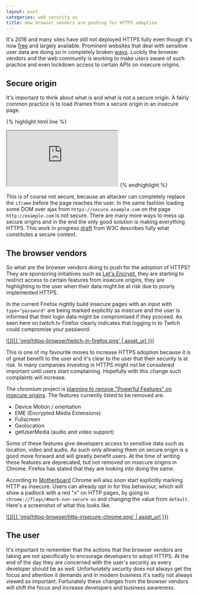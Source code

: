 ```yaml
---
layout: post
categories: web security ux
title: How browser vendors are pushing for HTTPS adoption
---
```


It's 2016 and many sites have still not deployed HTTPS fully even though it's now [free][lets_encrypt] and largely available. Prominent websites that deal with sensitive user data are doing so in completely broken [ways](http://www.troyhunt.com/2013/05/your-login-form-posts-to-https-but-you.html). Luckily the browser vendors and the web community is working to make users aware of such practice and even lockdown access to certain APIs on insecure origins.

## Secure origin

It's important to think about what is and what is not a secure origin. A fairly common practice is to load iframes from a secure origin in an insecure page.

{% highlight html line %}
<!-- on http://example.com -->
<body>
  <iframe src="https://secure.example.com/"></iframe>
</body>
{% endhighlight %}

This is of course not secure, because an attacker can completely replace the `iframe` before the page reaches the user. In the same fashion loading some DOM over ajax from `https://secure.example.com` on the page `http://example.com` is not secure. There are many more ways to mess up secure origins and in the end the only good solution is making everything HTTPS. This work in progress [draft](https://w3c.github.io/webappsec-secure-contexts/) from W3C describes fully what constitutes a secure context.

## The browser vendors

So what are the browser vendors doing to push for the adoption of HTTPS? They are sponsoring initiatives such as [Let's Encrypt][lets_encrypt], they are starting to restrict access to certain features from insecure origins, they are highlighting to the user when their data might be at risk due to poorly implemented HTTPS.

In the current Firefox nightly build insecure pages with an input with `type="password"` are being marked explicitly as insecure and the user is informed that their login data might be compromised if they proceed. As seen here on twitch.tv Firefox clearly indicates that logging in to Twitch could compromise your password.

[![]({{ 'img/https-browser/twitch-in-firefox.png' | asset_url }})](/img/https-browser/twitch-in-firefox.png)

This is one of my favourite moves to increase HTTPS adoption because it is of great benefit to the user and it's clear to the user that their security is at risk. In many companies investing in HTTPS might not be considered important until users start complaining. Hopefully with this change such complaints will increase.


The chromium project is [planning to remove "Powerful Features" on insecure origins](https://www.chromium.org/Home/chromium-security/deprecating-powerful-features-on-insecure-origins). The features currently listed to be removed are.

+ Device Motion / orientation
+ EME (Encrypted Media Extensions)
+ Fullscreen
+ Geolocation
+ getUserMedia (audio and video support)

Some of these features give developers access to sensitive data such as location, video and audio. As such only allowing them on secure origin is a good move forward and will greatly benefit users. At the time of writing these features are deprecated, but not removed on insecure origins in Chrome. Firefox has stated that they are looking into doing the same.

According to [Motherboard](https://motherboard.vice.com/read/google-will-soon-shame-all-websites-that-are-unencrypted-chrome-https) Chrome will also soon start explicitly marking HTTP as insecure. Users can already opt in for this behaviour, which will show a padlock with a red "x" on HTTP pages, by going to `chrome://flags/#mark-non-secure-as` and changing the value from `default`. Here's a screenshot of what this looks like.

[![]({{ 'img/https-browser/http-insecure-chrome.png' | asset_url }})](/img/https-browser/http-insecure-chrome.png)

## The user

It's important to remember that the actions that the browser vendors are taking are not specifically to encourage developers to adopt HTTPS. At the end of the day they are concerned with the user's security as every developer should be as well. Unfortunately security does not always get the focus and attention it demands and in modern business it's sadly not always viewed as important. Fortunately these changes from the browser vendors will shift the focus and increase developers and business awareness.


[lets_encrypt]: https://letsencrypt.org/
